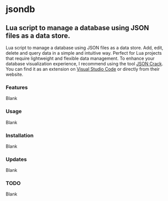 # jsondb
## Lua script to manage a database using JSON files as a data store.
Lua script to manage a database using JSON files as a data store. Add, edit, delete and query data in a simple and intuitive way. Perfect for Lua projects that require lightweight and flexible data management.
To enhance your database visualization experience, I recommend using the tool [JSON Crack](https://jsoncrack.com/). You can find it as an extension on [Visual Studio Code](https://marketplace.visualstudio.com/items?itemName=AykutSarac.jsoncrack-vscode) or directly from their website.
### Features
Blank
### Usage
Blank
### Installation
Blank
### Updates
Blank
### TODO
Blank
